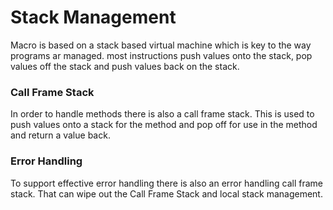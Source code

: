 # Stack Management

Macro is based on a stack based virtual machine which is key to the way programs ar managed. most instructions push values onto the stack, pop values off the stack and push values back on the stack.

### Call Frame Stack
In order to handle methods there is also a call frame stack. This is used to push values onto a stack for the method and pop off for use in the method and return a value back.

### Error Handling
To support effective error handling there is also an error handling call frame stack. That can wipe out the Call Frame Stack and local stack management.

